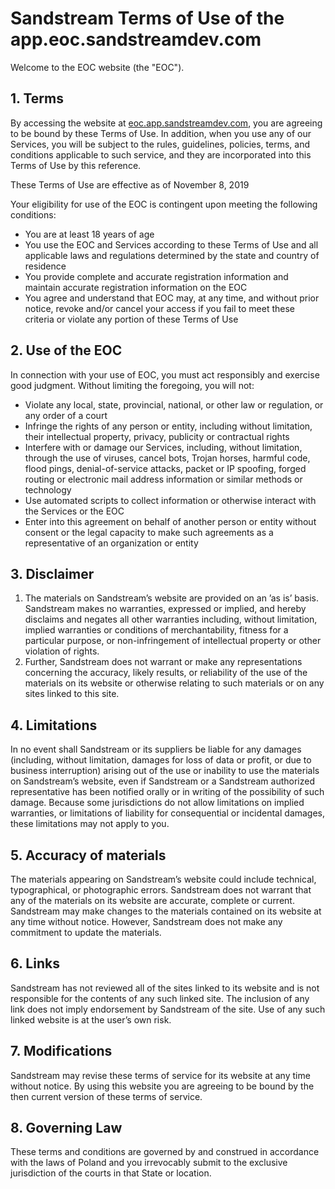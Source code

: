 # Sandstream Terms of Use of the app.eoc.sandstreamdev.com

Welcome to the EOC website (the "EOC").

## 1\. Terms

By accessing the website at [eoc.app.sandstreamdev.com](https://eoc.app.sandstreamdev.com), you are agreeing to be bound by these Terms of Use. In addition, when you use any of our Services, you will be subject to the rules, guidelines, policies, terms, and conditions applicable to such service, and they are incorporated into this Terms of Use by this reference.

These Terms of Use are effective as of November 8, 2019

Your eligibility for use of the EOC is contingent upon meeting the following conditions:

- You are at least 18 years of age
- You use the EOC and Services according to these Terms of Use and all applicable laws and regulations determined by the state and country of residence
- You provide complete and accurate registration information and maintain accurate registration information on the EOC
- You agree and understand that <span class="website_name">EOC</span> may, at any time, and without prior notice, revoke and/or cancel your access if you fail to meet these criteria or violate any portion of these Terms of Use

## 2\. Use of the EOC

In connection with your use of EOC, you must act responsibly and exercise good judgment. Without limiting the foregoing, you will not:

- Violate any local, state, provincial, national, or other law or regulation, or any order of a court
- Infringe the rights of any person or entity, including without limitation, their intellectual property, privacy, publicity or contractual rights
- Interfere with or damage our Services, including, without limitation, through the use of viruses, cancel bots, Trojan horses, harmful code, flood pings, denial-of-service attacks, packet or IP spoofing, forged routing or electronic mail address information or similar methods or technology
- Use automated scripts to collect information or otherwise interact with the Services or the EOC
- Enter into this agreement on behalf of another person or entity without consent or the legal capacity to make such agreements as a representative of an organization or entity

## 3\. Disclaimer

1.  The materials on Sandstream’s website are provided on an ’as is’ basis. Sandstream makes no warranties, expressed or implied, and hereby disclaims and negates all other warranties including, without limitation, implied warranties or conditions of merchantability, fitness for a particular purpose, or non-infringement of intellectual property or other violation of rights.
2.  Further, Sandstream does not warrant or make any representations concerning the accuracy, likely results, or reliability of the use of the materials on its website or otherwise relating to such materials or on any sites linked to this site.

## 4\. Limitations

In no event shall Sandstream or its suppliers be liable for any damages (including, without limitation, damages for loss of data or profit, or due to business interruption) arising out of the use or inability to use the materials on Sandstream’s website, even if Sandstream or a Sandstream authorized representative has been notified orally or in writing of the possibility of such damage. Because some jurisdictions do not allow limitations on implied warranties, or limitations of liability for consequential or incidental damages, these limitations may not apply to you.

## 5\. Accuracy of materials

The materials appearing on Sandstream’s website could include technical, typographical, or photographic errors. Sandstream does not warrant that any of the materials on its website are accurate, complete or current. Sandstream may make changes to the materials contained on its website at any time without notice. However, Sandstream does not make any commitment to update the materials.

## 6\. Links

Sandstream has not reviewed all of the sites linked to its website and is not responsible for the contents of any such linked site. The inclusion of any link does not imply endorsement by Sandstream of the site. Use of any such linked website is at the user’s own risk.

## 7\. Modifications

Sandstream may revise these terms of service for its website at any time without notice. By using this website you are agreeing to be bound by the then current version of these terms of service.

## 8\. Governing Law

These terms and conditions are governed by and construed in accordance with the laws of Poland and you irrevocably submit to the exclusive jurisdiction of the courts in that State or location.
